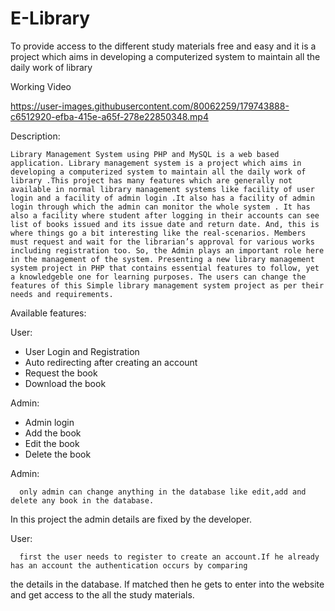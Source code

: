 # E-Library
To provide access to the different study materials free and easy and it is a project which aims in developing a computerized system to maintain all the daily work of library 


Working Video


https://user-images.githubusercontent.com/80062259/179743888-c6512920-efba-415e-a65f-278e22850348.mp4

Description:


    Library Management System using PHP and MySQL is a web based application. Library management system is a project which aims in developing a computerized system to maintain all the daily work of library .This project has many features which are generally not available in normal library management systems like facility of user login and a facility of admin login .It also has a facility of admin login through which the admin can monitor the whole system . It has also a facility where student after logging in their accounts can see list of books issued and its issue date and return date. And, this is where things go a bit interesting like the real-scenarios. Members must request and wait for the librarian’s approval for various works including registration too. So, the Admin plays an important role here in the management of the system. Presenting a new library management system project in PHP that contains essential features to follow, yet a knowledgeble one for learning purposes. The users can change the features of this Simple library management system project as per their needs and requirements.


Available features:

User:


* User Login and Registration
* Auto redirecting after creating an account
* Request the book
* Download the book

Admin:


* Admin login
* Add the book 
* Edit the book
* Delete the book


Admin:


      only admin can change anything in the database like edit,add and delete any book in the database.
  In this project the admin details are fixed by the developer.
  
User:


      first the user needs to register to create an account.If he already has an account the authentication occurs by comparing
  the details in the database. If matched then he gets to enter into the website and get access to the all the study materials.
